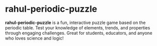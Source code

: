 # rahul-periodic-puzzle
**rahul-periodic-puzzle** is a fun, interactive puzzle game based on the periodic table. Test your knowledge of elements, trends, and properties through engaging challenges. Great for students, educators, and anyone who loves science and logic!
